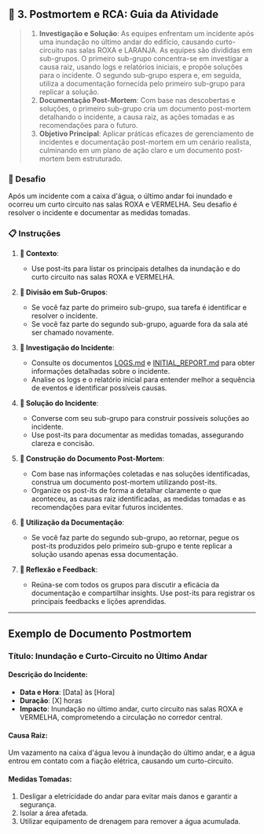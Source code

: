 ## 🎯 3. Postmortem e RCA: Guia da Atividade

> 1. **Investigação e Solução**:  As equipes enfrentam um incidente após uma inundação no último andar do edifício, causando curto-circuito nas salas ROXA e LARANJA. As equipes são divididas em sub-grupos. O primeiro sub-grupo concentra-se em investigar a causa raiz, usando logs e relatórios iniciais, e propõe soluções para o incidente. O segundo sub-grupo espera e, em seguida, utiliza a documentação fornecida pelo primeiro sub-grupo para replicar a solução.
> 2. **Documentação Post-Mortem**: Com base nas descobertas e soluções, o primeiro sub-grupo cria um documento post-mortem detalhando o incidente, a causa raiz, as ações tomadas e as recomendações para o futuro.
> 3. **Objetivo Principal**: Aplicar práticas eficazes de gerenciamento de incidentes e documentação post-mortem em um cenário realista, culminando em um plano de ação claro e um documento post-mortem bem estruturado.

### 🚨 Desafio
Após um incidente com a caixa d'água, o último andar foi inundado e ocorreu um curto circuito nas salas ROXA e VERMELHA. Seu desafio é resolver o incidente e documentar as medidas tomadas.

### 📋 Instruções

1. **🌊 Contexto**:
    - Use post-its para listar os principais detalhes da inundação e do curto circuito nas salas ROXA e VERMELHA.

2. **🤝 Divisão em Sub-Grupos**:
    - Se você faz parte do primeiro sub-grupo, sua tarefa é identificar e resolver o incidente.
    - Se você faz parte do segundo sub-grupo, aguarde fora da sala até ser chamado novamente.

3. **🔎 Investigação do Incidente**:
    - Consulte os documentos [LOGS.md](./LOGS.md) e [INITIAL_REPORT.md](./INITIAL_REPORT.md) para obter informações detalhadas sobre o incidente.
    - Analise os logs e o relatório inicial para entender melhor a sequência de eventos e identificar possíveis causas.

4. **🔧 Solução do Incidente**:
    - Converse com seu sub-grupo para construir possíveis soluções ao incidente.
    - Use post-its para documentar as medidas tomadas, assegurando clareza e concisão.

5. **📜 Construção do Documento Post-Mortem**:
    - Com base nas informações coletadas e nas soluções identificadas, construa um documento post-mortem utilizando post-its. 
    - Organize os post-its de forma a detalhar claramente o que aconteceu, as causas raiz identificadas, as medidas tomadas e as recomendações para evitar futuros incidentes.

6. **📝 Utilização da Documentação**:
    - Se você faz parte do segundo sub-grupo, ao retornar, pegue os post-its produzidos pelo primeiro sub-grupo e tente replicar a solução usando apenas essa documentação.

7. **🔄 Reflexão e Feedback**:
    - Reúna-se com todos os grupos para discutir a eficácia da documentação e compartilhar insights. Use post-its para registrar os principais feedbacks e lições aprendidas.

---

## Exemplo de Documento Postmortem

### Título: Inundação e Curto-Circuito no Último Andar

#### Descrição do Incidente:
- **Data e Hora**: [Data] às [Hora]
- **Duração**: [X] horas
- **Impacto**: Inundação no último andar, curto circuito nas salas ROXA e VERMELHA, comprometendo a circulação no corredor central.

#### Causa Raiz:
Um vazamento na caixa d'água levou à inundação do último andar, e a água entrou em contato com a fiação elétrica, causando um curto-circuito.

#### Medidas Tomadas:
1. Desligar a eletricidade do andar para evitar mais danos e garantir a segurança.
2. Isolar a área afetada.
3. Utilizar equipamento de drenagem para remover a água acumulada.
